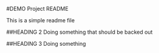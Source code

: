 #DEMO Project README

This is a simple readme file

##HEADING 2
Doing something that should be backed out

##HEADING 3
Doing something 